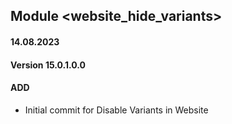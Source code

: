 ## Module <website_hide_variants>

#### 14.08.2023
#### Version 15.0.1.0.0
#### ADD
- Initial commit for Disable Variants in Website
